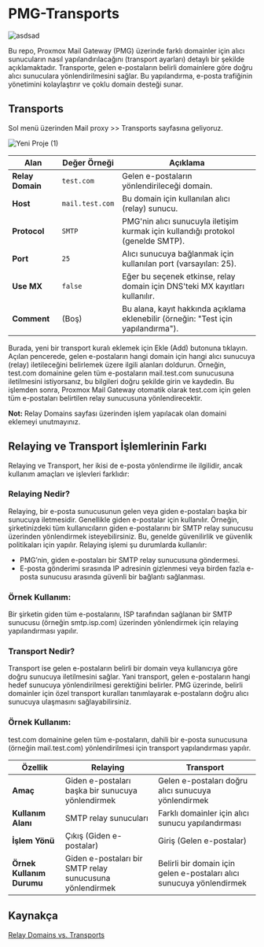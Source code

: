 # PMG-Transports

![asdsad](https://github.com/user-attachments/assets/fd1ffc17-3b45-4c8a-8bf4-49cc8a4c9000)

Bu repo, Proxmox Mail Gateway (PMG) üzerinde farklı domainler için alıcı sunucuların nasıl yapılandırılacağını (transport ayarları) detaylı bir şekilde açıklamaktadır. Transporte, gelen e-postaların belirli domainlere göre doğru alıcı sunuculara yönlendirilmesini sağlar. Bu yapılandırma, e-posta trafiğinin yönetimini kolaylaştırır ve çoklu domain desteği sunar.



## Transports

Sol menü üzerinden Mail proxy >> Transports sayfasına geliyoruz.

![Yeni Proje (1)](https://github.com/user-attachments/assets/498b1fe9-02f4-40d9-82a6-7be24d0ed56e)

 **Alan**         | **Değer Örneği**  | **Açıklama**                                                              |
|-------------------|-------------------|----------------------------------------------------------------------------|
| **Relay Domain**  | `test.com`        | Gelen e-postaların yönlendirileceği domain.                               |
| **Host**          | `mail.test.com`   | Bu domain için kullanılan alıcı (relay) sunucu.                          |
| **Protocol**      | `SMTP`            | PMG'nin alıcı sunucuyla iletişim kurmak için kullandığı protokol (genelde SMTP). |
| **Port**          | `25`              | Alıcı sunucuya bağlanmak için kullanılan port (varsayılan: 25).           |
| **Use MX**        | `false`           | Eğer bu seçenek etkinse, relay domain için DNS'teki MX kayıtları kullanılır. |
| **Comment**       | (Boş)             | Bu alana, kayıt hakkında açıklama eklenebilir (örneğin: "Test için yapılandırma"). |


Burada, yeni bir transport kuralı eklemek için Ekle (Add) butonuna tıklayın. Açılan pencerede, gelen e-postaların hangi domain için hangi alıcı sunucuya (relay) iletileceğini belirlemek üzere ilgili alanları doldurun. Örneğin, test.com domainine gelen tüm e-postaların mail.test.com sunucusuna iletilmesini istiyorsanız, bu bilgileri doğru şekilde girin ve kaydedin. Bu işlemden sonra, Proxmox Mail Gateway otomatik olarak test.com için gelen tüm e-postaları belirtilen relay sunucusuna yönlendirecektir.

 **Not:** Relay Domains sayfası üzerinden işlem yapılacak olan domaini eklemeyi unutmayınız.


 ## Relaying ve Transport İşlemlerinin Farkı

Relaying ve Transport, her ikisi de e-posta yönlendirme ile ilgilidir, ancak kullanım amaçları ve işlevleri farklıdır:

### Relaying Nedir?
Relaying, bir e-posta sunucusunun gelen veya giden e-postaları başka bir sunucuya iletmesidir. Genellikle giden e-postalar için kullanılır. Örneğin, şirketinizdeki tüm kullanıcıların giden e-postalarını bir SMTP relay sunucusu üzerinden yönlendirmek isteyebilirsiniz. Bu, genelde güvenilirlik ve güvenlik politikaları için yapılır.
Relaying işlemi şu durumlarda kullanılır:

- PMG’nin, giden e-postaları bir SMTP relay sunucusuna göndermesi.
- E-posta gönderimi sırasında IP adresinin gizlenmesi veya birden fazla e-posta sunucusu arasında güvenli bir bağlantı sağlanması.

### Örnek Kullanım:
Bir şirketin giden tüm e-postalarını, ISP tarafından sağlanan bir SMTP sunucusu (örneğin smtp.isp.com) üzerinden yönlendirmek için relaying yapılandırması yapılır.

### Transport Nedir?
Transport ise gelen e-postaların belirli bir domain veya kullanıcıya göre doğru sunucuya iletilmesini sağlar. Yani transport, gelen e-postaların hangi hedef sunucuya yönlendirilmesi gerektiğini belirler. PMG üzerinde, belirli domainler için özel transport kuralları tanımlayarak e-postaların doğru alıcı sunucuya ulaşmasını sağlayabilirsiniz.

### Örnek Kullanım:
test.com domainine gelen tüm e-postaların, dahili bir e-posta sunucusuna (örneğin mail.test.com) yönlendirilmesi için transport yapılandırması yapılır.


| **Özellik**              | **Relaying**                                      | **Transport**                                      |
|---------------------------|--------------------------------------------------|---------------------------------------------------|
| **Amaç**                  | Giden e-postaları başka bir sunucuya yönlendirmek | Gelen e-postaları doğru alıcı sunucuya yönlendirmek |
| **Kullanım Alanı**        | SMTP relay sunucuları                             | Farklı domainler için alıcı sunucu yapılandırması  |
| **İşlem Yönü**            | Çıkış (Giden e-postalar)                         | Giriş (Gelen e-postalar)                          |
| **Örnek Kullanım Durumu** | Giden e-postaları bir SMTP relay sunucusuna yönlendirmek | Belirli bir domain için gelen e-postaları alıcı sunucuya yönlendirmek |



## Kaynakça
[Relay Domains vs. Transports](https://forum.proxmox.com/threads/relay-domains-vs-transports.51925/)


